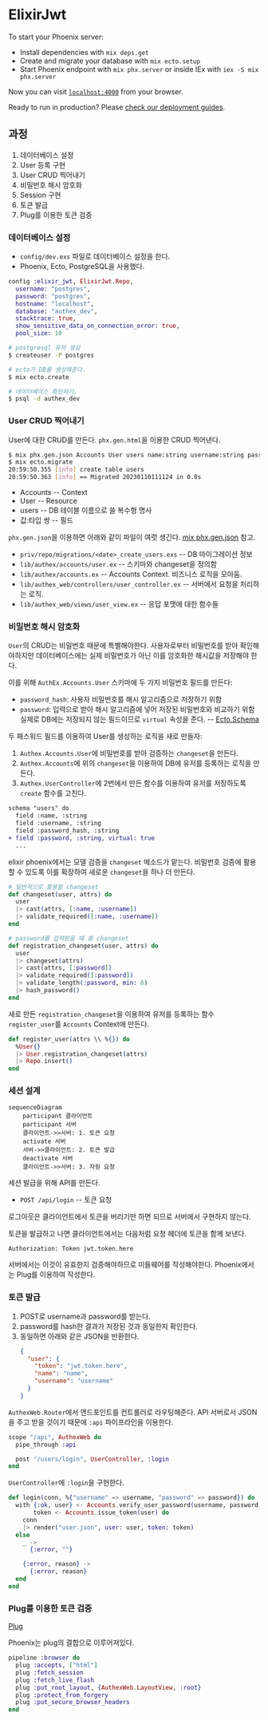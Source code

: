 # ElixirJwt

To start your Phoenix server:

  * Install dependencies with `mix deps.get`
  * Create and migrate your database with `mix ecto.setup`
  * Start Phoenix endpoint with `mix phx.server` or inside IEx with `iex -S mix phx.server`

Now you can visit [`localhost:4000`](http://localhost:4000) from your browser.

Ready to run in production? Please [check our deployment guides](https://hexdocs.pm/phoenix/deployment.html).

## 과정

1. 데이터베이스 설정
2. User 등록 구현
  1. User CRUD 찍어내기
  2. 비밀번호 해시 암호화
3. Session 구현
  1. 토큰 발급
  2. Plug를 이용한 토큰 검증

### 데이터베이스 설정

- `config/dev.exs` 파일로 데이터베이스 설정을 한다.
- Phoenix, Ecto, PostgreSQL을 사용했다.

```exs
config :elixir_jwt, ElixirJwt.Repo,
  username: "postgres",
  password: "postgres",
  hostname: "localhost",
  database: "authex_dev",
  stacktrace: true,
  show_sensitive_data_on_connection_error: true,
  pool_size: 10
```

```bash
# postgresql 유저 생성
$ createuser -P postgres

# ecto가 DB를 생성해준다.
$ mix ecto.create

# 데이터베이스 확인하기.
$ psql -d authex_dev
```

### User CRUD 찍어내기

User에 대한 CRUD를 만든다. `phx.gen.html`을 이용한 CRUD 찍어낸다.

```bash
$ mix phx.gen.json Accounts User users name:string username:string password_hash:string
$ mix ecto.migrate
20:59:50.355 [info] create table users
20:59:50.363 [info] == Migrated 20230110111124 in 0.0s
```

- Accounts -- Context
- User -- Resource
- users -- DB 테이블 이름으로 쓸 복수형 명사
- 값:타입 쌍 -- 필드

`phx.gen.json`을 이용하면 아래와 같이 파일이 여럿 생긴다.
[mix phx.gen.json](https://hexdocs.pm/phoenix/Mix.Tasks.Phx.Gen.Json.html) 참고.

- `priv/repo/migrations/<date>_create_users.exs` -- DB 마이그레이션 정보
- `lib/authex/accounts/user.ex` -- 스키마와 changeset을 정의함
- `lib/authex/accounts.ex` -- Accounts Context. 비즈니스 로직을 모아둠.
- `lib/authex_web/controllers/user_controller.ex` -- 서버에서 요청을 처리하는 로직.
- `lib/authex_web/views/user_view.ex` -- 응답 포맷에 대한 함수들

### 비밀번호 해시 암호화

`User`의 CRUD는 비밀번호 때문에 특별해야한다. 사용자로부터 비밀번호를 받아
확인해야하지만 데이터베이스에는 실제 비밀번호가 아닌 이를 암호화한 해시값을
저장해야 한다.

이를 위해 `AuthEx.Accounts.User` 스키마에 두 가지 비밀번호 필드를 만든다:

- `password_hash`: 사용자 비밀번호를 해시 알고리즘으로 저장하기 위함
- `password`: 입력으로 받아 해시 알고리즘에 넣어 저장된 비밀번호와 비교하기 위함
  실제로 DB에는 저장되지 않는 필드이므로 `virtual` 속성을 준다.
  -- [Ecto.Schema](https://hexdocs.pm/ecto/Ecto.Schema.html#field/3)

두 패스워드 필드를 이용하여 User를 생성하는 로직을 새로 만들자:

1. `Authex.Accounts.User`에 비밀번호를 받아 검증하는 `changeset`을 만든다.
2. `Authex.Accounts`에 위의 `changeset`을 이용하여 DB에 유저를 등록하는 로직을 만든다.
3. `Authex.UserController`에 2번에서 만든 함수를 이용하여 유저를 저장하도록 `create` 함수를 고친다.

```diff
schema "users" do
  field :name, :string
  field :username, :string
  field :password_hash, :string
+ field :password, :string, virtual: true
  ...
```

elixir phoenix에서는 모델 검증을 `changeset` 메소드가 맡는다. 비밀번호 검증에
활용할 수 있도록 이를 확장하여 새로운 `changeset`을 하나 더 만든다.

```elixir
# 일반적으로 활용할 changeset
def changeset(user, attrs) do
  user
  |> cast(attrs, [:name, :username])
  |> validate_required([:name, :username])
end

# password를 입력받을 때 쓸 changeset
def registration_changeset(user, attrs) do
  user
  |> changeset(attrs)
  |> cast(attrs, [:password])
  |> validate_required([:password])
  |> validate_length(:password, min: 6)
  |> hash_password()
end
```

새로 만든 `registration_changeset`을 이용하여 유저를 등록하는 함수
`register_user`를 `Accounts` Context에 만든다.

```elixir
def register_user(attrs \\ %{}) do
  %User{}
  |> User.registration_changeset(attrs)
  |> Repo.insert()
end
```

### 세션 설계

```mermaid
sequenceDiagram
	participant 클라이언트
	participant 서버
	클라이언트->>서버: 1. 토큰 요청
	activate 서버
	서버->>클라이언트: 2. 토큰 발급
	deactivate 서버
	클라이언트->>서버: 3. 자원 요청
```

세션 발급을 위해 API를 만든다.

- `POST /api/login` -- 토큰 요청

로그아웃은 클라이언트에서 토큰을 버리기만 하면 되므로 서버에서 구현하지 않는다.

토큰을 발급하고 나면 클라이언트에서는 다음처럼 요청 헤더에 토큰을 함께 보낸다.

```
Authorization: Token jwt.token.here
```

서버에서는 이것이 유효한지 검증해야하므로 미들웨어를 작성해야한다.
Phoenix에서는 Plug를 이용하여 작성한다.

### 토큰 발급

1. POST로 username과 password를 받는다.
2. password를 hash한 결과가 저장된 것과 동일한지 확인한다.
3. 동일하면 아래와 같은 JSON을 반환한다.
    ```json
    {
      "user": {
        "token": "jwt.token.here",
        "name": "name",
        "username": "username"
      }
    }
    ``` 
`AuthexWeb.Router`에서 엔드포인트를 컨트롤러로 라우팅해준다. API 서버로서
JSON을 주고 받을 것이기 때문에 `:api` 파이프라인을 이용한다.

```elixir
scope "/api", AuthexWeb do
  pipe_through :api

  post "/users/login", UserController, :login
end
```

`UserController`에 `:login`을 구현한다.

```elixir
def login(conn, %{"username" => username, "password" => password}) do
  with {:ok, user} <- Accounts.verify_user_password(username, password),
       token <- Accounts.issue_token(user) do
    conn
    |> render("user.json", user: user, token: token)
  else
    _ ->
      {:error, ""}

    {:error, reason} ->
      {:error, reason}
  end
end
```

### Plug를 이용한 토큰 검증

[Plug](https://hexdocs.pm/phoenix/plug.html)

Phoenix는 plug의 결합으로 이루어져있다.

```elixir
pipeline :browser do
  plug :accepts, ["html"]
  plug :fetch_session
  plug :fetch_live_flash
  plug :put_root_layout, {AuthexWeb.LayoutView, :root}
  plug :protect_from_forgery
  plug :put_secure_browser_headers
end
```